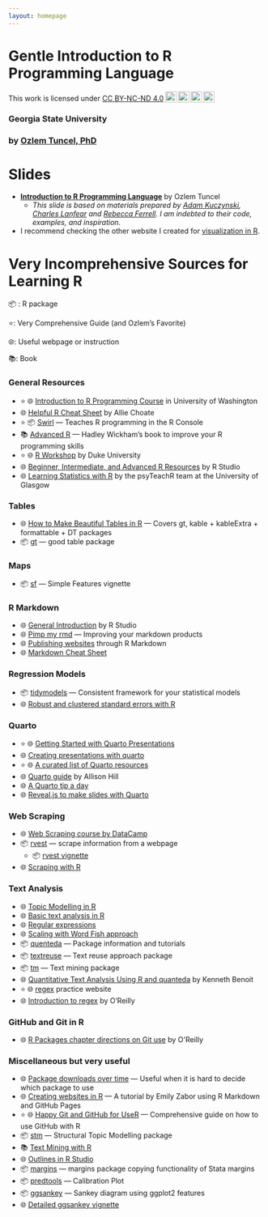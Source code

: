 ```yaml
---
layout: homepage
---
```


# Gentle Introduction to R Programming Language 
<p xmlns:cc="http://creativecommons.org/ns#" >This work is licensed under <a href="https://creativecommons.org/licenses/by-nc-nd/4.0/?ref=chooser-v1" target="_blank" rel="license noopener noreferrer" style="display:inline-block;">CC BY-NC-ND 4.0<img style="height:22px!important;margin-left:3px;vertical-align:text-bottom;" src="https://mirrors.creativecommons.org/presskit/icons/cc.svg?ref=chooser-v1" alt=""><img style="height:22px!important;margin-left:3px;vertical-align:text-bottom;" src="https://mirrors.creativecommons.org/presskit/icons/by.svg?ref=chooser-v1" alt=""><img style="height:22px!important;margin-left:3px;vertical-align:text-bottom;" src="https://mirrors.creativecommons.org/presskit/icons/nc.svg?ref=chooser-v1" alt=""><img style="height:22px!important;margin-left:3px;vertical-align:text-bottom;" src="https://mirrors.creativecommons.org/presskit/icons/nd.svg?ref=chooser-v1" alt=""></a></p>

### Georgia State University
### by [Ozlem Tuncel, PhD](https://ozlemtuncel.github.io/)

# Slides
- [**Introduction to R Programming Language**](https://ozlemtuncel.quarto.pub/data-visualization-in-r/) by Ozlem Tuncel
  - *This slide is based on materials prepared by [Adam Kuczynski](https://adamkucz.github.io/psych548/), [Charles Lanfear](https://clanfear.github.io/) and [Rebecca Ferrell](https://anth.la.psu.edu/people/rebecca-ferrell/). I am indebted to their code, examples, and inspiration.*
- I recommend checking the other website I created for [visualization in R](https://ozlemtuncel.github.io/r_visualization/).

# Very Incomprehensive Sources for Learning R

📦 : R package

⭐: Very Comprehensive Guide (and Ozlem’s Favorite)

🌐: Useful webpage or instruction

📚: Book

### General Resources

- ⭐ 🌐 [Introduction to R Programming Course](https://adamkucz.github.io/psych548/) in University of Washington
- 🌐 [Helpful R Cheat Sheet](https://rpubs.com/alliechoate/504079) by Allie Choate
- ⭐ 📦 [Swirl](https://swirlstats.com/) — Teaches R programming in the R Console
- 📚 [Advanced R](http://adv-r.had.co.nz/) — Hadley Wickham’s book to improve your R programming skills
- ⭐ 🌐 [R Workshop](https://intro2r.library.duke.edu/) by Duke University
- 🌐 [Beginner, Intermediate, and Advanced R Resources](https://education.rstudio.com/learn/) by R Studio
- 🌐 [Learning Statistics with R](https://psyteachr.github.io/) by the psyTeachR team at the University of Glasgow

### Tables

- 🌐 [How to Make Beautiful Tables in R](https://rfortherestofus.com/2019/11/how-to-make-beautiful-tables-in-r/) — Covers gt, kable + kableExtra + formattable + DT packages
- 📦 [gt](https://gt.rstudio.com/) — good table package

### Maps

- 📦 [sf](https://r-spatial.github.io/sf/articles/sf1.html) — Simple Features vignette

### R Markdown

- 🌐 [General Introduction](https://rmarkdown.rstudio.com/lesson-1.html) by R Studio
- 🌐 [Pimp my rmd](https://holtzy.github.io/Pimp-my-rmd/) — Improving your markdown products
- 🌐 [Publishing websites](https://rstudio.github.io/distill/publish_website.html) through R Markdown
- 🌐 [Markdown Cheat Sheet](https://commonmark.org/help/)

### Regression Models

- 📦 [tidymodels](https://www.tidymodels.org/) — Consistent framework for your statistical models
- 🌐 [Robust and clustered standard errors with R](https://evalf21.classes.andrewheiss.com/example/standard-errors/)

### Quarto

- ⭐ 🌐 [Getting Started with Quarto Presentations](https://rstudio-conf-2022.github.io/get-started-quarto/materials/05-presentations.html#/presentations)
- 🌐 [Creating presentations with quarto](https://quarto.org/docs/presentations/revealjs/)
- ⭐ 🌐 [A curated list of Quarto resources](https://github.com/mcanouil/awesome-quarto)
- 🌐 [Quarto guide](https://www.apreshill.com/blog/2022-04-we-dont-talk-about-quarto/) by Allison Hill
- 🌐 [A Quarto tip a day](https://mine-cetinkaya-rundel.github.io/quarto-tip-a-day/)
- 🌐 [Reveal.js to make slides with Quarto](https://meghan.rbind.io/blog/2022-07-12-making-slides-in-quarto-with-revealjs/)

### Web Scraping

- 🌐 [Web Scraping course by DataCamp](https://www.datacamp.com/courses/web-scraping-in-r)
- 📦 [rvest](https://dcl-wrangle.stanford.edu/rvest.html) — scrape information from a webpage
    - 📦 [rvest vignette](https://cran.r-project.org/web/packages/rvest/vignettes/rvest.html)
- 🌐 [Scraping with R](https://www.scrapingbee.com/blog/web-scraping-r/)

### Text Analysis

- 🌐 [Topic Modelling in R](https://www.tidytextmining.com/topicmodeling.html)
- 🌐 [Basic text analysis in R](https://cbail.github.io/SICSS_Basic_Text_Analysis.html)
- 🌐 [Regular expressions](https://jfjelstul.github.io/regular-expressions-tutorial/)
- 🌐 [Scaling with Word Fish approach](https://burtmonroe.github.io/TextAsDataCourse/Tutorials/IntroductionToWordfish.nb.html)
- 📦 [quenteda](https://tutorials.quanteda.io/) — Package information and tutorials
- 📦 [textreuse](https://docs.ropensci.org/textreuse/) — Text reuse approach package
- 📦 [tm](https://cran.r-project.org/web/packages/tm/vignettes/tm.pdf) — Text mining package
- 🌐 [Quantitative Text Analysis Using R and quanteda](https://www.uni-muenster.de/imperia/md/content/ifpol/grasp/2019-06-27_muenster.pdf) by Kenneth Benoit
- ⭐ 🌐 [regex](https://regex101.com/) practice website
- 🌐 [Introduction to regex](https://www.oreilly.com/content/an-introduction-to-regular-expressions/) by O’Reilly

### GitHub and Git in R

- 🌐 [R Packages chapter directions on Git use](https://r-pkgs.org/software-development-practices.html) by O'Reilly

### Miscellaneous but very useful

- 🌐 [Package downloads over time](https://dgrtwo.shinyapps.io/cranview/) — Useful when it is hard to decide which package to use
- 🌐 [Creating websites in R](https://www.emilyzabor.com/tutorials/rmarkdown_websites_tutorial.html) — A tutorial by Emily Zabor using R Markdown and GitHub Pages
- ⭐ 🌐 [Happy Git and GitHub for UseR](https://happygitwithr.com/) — Comprehensive guide on how to use GitHub with R
- 📦 [stm](https://www.structuraltopicmodel.com/) — Structural Topic Modelling package
- 📚 [Text Mining with R](https://www.tidytextmining.com/index.html)
- 🌐 [Outlines in R Studio](https://www.natedayta.com/2019/12/25/owning-outlines-in-rstudio/)
- 📦 [margins](https://cran.r-project.org/web/packages/margins/vignettes/Introduction.html#Interpreting_Interactions_with_Marginal_Effects) — margins package copying functionality of Stata margins
- 📦 [predtools](https://cran.r-project.org/web/packages/predtools/vignettes/calibPlot.html) — Calibration Plot
- 📦 [ggsankey](https://r-charts.com/flow/sankey-diagram-ggplot2/) — Sankey diagram using ggplot2 features
- 🌐 [Detailed ggsankey vignette](https://rpubs.com/techanswers88/sankey-with-own-data-in-ggplot)
